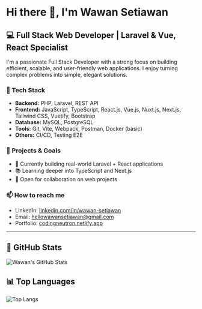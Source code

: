 # Hi there 👋, I'm Wawan Setiawan

## 💻 Full Stack Web Developer | Laravel & Vue, React Specialist

I'm a passionate Full Stack Developer with a strong focus on building efficient, scalable, and user-friendly web applications. I enjoy turning complex problems into simple, elegant solutions.

### 🧰 Tech Stack
- **Backend:** PHP, Laravel, REST API  
- **Frontend:** JavaScript, TypeScript, React.js, Vue.js, Nuxt.js, Next.js, Tailwind CSS, Vuetify, Bootstrap  
- **Database:** MySQL, PostgreSQL  
- **Tools:** Git, Vite, Webpack, Postman, Docker (basic)  
- **Others:** CI/CD, Testing E2E

### 🔭 Projects & Goals
- 🔧 Currently building real-world Laravel + React applications  
- 📚 Learning deeper into TypeScript and Next.js  
- 🤝 Open for collaboration on web projects  

### 📫 How to reach me
- LinkedIn: [linkedin.com/in/wawan-setiawan](https://www.linkedin.com/in/wawan-setiawan-84934a206/)  
- Email: hellowawansetiawan@gmail.com 
- Portfolio: [codingneutron.netlify.app](http://codingneutron.netlify.app/)

---

## 🚀 GitHub Stats
![Wawan's GitHub Stats](https://github-readme-stats-wawan.vercel.app/api?username=wawanneutron&show_icons=true&theme=radical&count_private=true&include_all_commits=true)

## 📊 Top Languages
![Top Langs](https://github-readme-stats-wawan.vercel.app/api/top-langs/?username=wawanneutron&layout=compact&theme=radical)

